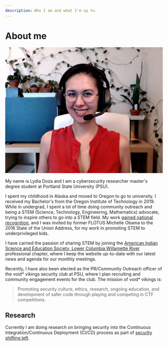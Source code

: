```yaml
---
description: Who I am and what I'm up to.
---
```


# About me

![](.gitbook/assets/win_20210429_13_22_13_pro-2-.jpg)

My name is Lydia Doza and I am a cybersecurity researcher master's degree student at Portland State University \(PSU\). 

I spent my childhood in Alaska and moved to Oregon to go to university. I received my Bachelor's from the Oregon Institute of Technology in 2019. While in undergrad, I spent a lot of time doing community outreach and being a STEM \(Science, Technology, Engineering, Mathematics\) advocate, trying to inspire others to go into a STEM field. My work [gained national recognition](https://obamawhitehouse.archives.gov/blog/2016/01/10/meet-guests-first-ladys-2016-state-union-box), and I was invited by former FLOTUS Michelle Obama to the 2016 State of the Union Address, for my work in promoting STEM to underprivileged kids.

I have carried the passion of sharing STEM by joining the [American Indian Science and Education Society, Lower Columbia Willamette River](https://sites.google.com/site/aiseslcwr/) professional chapter, where I keep the website up-to-date with our latest news and agenda for our monthly meetings.

Recently, I have also been elected as the PR/Community Outreach officer of the void\* vikings security club at PSU, where I plan recruiting and community engagement events for the club. The mission of void\* vikings is: 

> Promoting security culture, ethics, research, ongoing education, and development of safer code through playing and competing in CTF competitions.

## Research

Currently I am doing research on bringing security into the Continuous Integration/Continuous Deployment \(CI/CD\) process as part of [security shifting left](https://www.paloaltonetworks.com/blog/2019/07/4-practical-steps-shift-left-security/).



